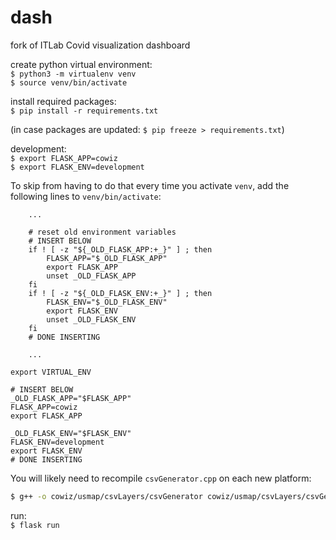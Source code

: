 # dash
fork of ITLab Covid visualization dashboard

create python virtual environment: <br>
`$ python3 -m virtualenv venv` <br>
`$ source venv/bin/activate`

install required packages: <br>
`$ pip install -r requirements.txt`

(in case packages are updated: `$ pip freeze > requirements.txt`)

development: <br>
`$ export FLASK_APP=cowiz` <br>
`$ export FLASK_ENV=development`

To skip from having to do that every time you activate `venv`, 
add the following lines to `venv/bin/activate`:
```
    ...
    
    # reset old environment variables
    # INSERT BELOW
    if ! [ -z "${_OLD_FLASK_APP:+_}" ] ; then
        FLASK_APP="$_OLD_FLASK_APP"
        export FLASK_APP
        unset _OLD_FLASK_APP
    fi
    if ! [ -z "${_OLD_FLASK_ENV:+_}" ] ; then
        FLASK_ENV="$_OLD_FLASK_ENV"
        export FLASK_ENV
        unset _OLD_FLASK_ENV
    fi
    # DONE INSERTING
    
    ...
    
export VIRTUAL_ENV

# INSERT BELOW
_OLD_FLASK_APP="$FLASK_APP"
FLASK_APP=cowiz
export FLASK_APP

_OLD_FLASK_ENV="$FLASK_ENV"
FLASK_ENV=development
export FLASK_ENV
# DONE INSERTING
```

You will likely need to recompile `csvGenerator.cpp` on each new platform:
```bash
$ g++ -o cowiz/usmap/csvLayers/csvGenerator cowiz/usmap/csvLayers/csvGenerator.cpp
```

run: <br>
`$ flask run`